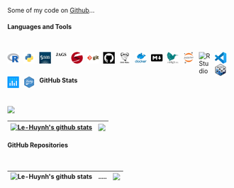 
Some of my code on [Github](https://github.com/le-huynh)...

#### Languages and Tools

<br>

[<img align="left" style="margin-right: 10px;" alt="R" width="26px" src="https://github.com/github/explore/blob/main/topics/r/r.png?raw=true" />][r]
[<img align="left" style="margin-right: 10px;" alt="Python" width="26px" src="https://raw.githubusercontent.com/github/explore/80688e429a7d4ef2fca1e82350fe8e3517d3494d/topics/python/python.png" />][python]
[<img align="left" style="margin-right: 10px;" alt="SAS" width="26px" src="https://github.com/github/explore/blob/main/topics/sas/sas.png?raw=true" />][sas]
[<img align="left" style="margin-right: 10px;" alt="JAGS" width="26px" src="https://github.com/le-huynh/lehuynh.rbind.io/blob/main/static/img/logo_jags.png?raw=true" />][jags]
[<img align="left" style="margin-right: 10px;" alt="Stan" width="26px" src="https://github.com/le-huynh/lehuynh.rbind.io/blob/main/static/img/logo_stan.png?raw=true" />][stan]
[<img align="left" style="margin-right: 10px;" alt="Git" width="26px" src="https://raw.githubusercontent.com/github/explore/80688e429a7d4ef2fca1e82350fe8e3517d3494d/topics/git/git.png" />][git]
[<img align="left" style="margin-right: 10px;" alt="GitHub" width="26px" src="https://github.com/le-huynh/lehuynh.rbind.io/blob/main/static/img/logo_github.png?raw=true" />][github]
[<img align="left" style="margin-right: 10px;" alt="GNUMake" width="26px" src="https://github.com/le-huynh/lehuynh.rbind.io/blob/main/static/img/logo_gnu_make.png?raw=true" />][gnumake]
[<img align="left" style="margin-right: 10px;" alt="Docker" width="26px" src="https://github.com/github/explore/blob/main/topics/docker/docker.png?raw=true" />][docker]
[<img align="left" style="margin-right: 10px;" alt="Markdown" width="26px" src="https://github.com/github/explore/blob/main/topics/markdown/markdown.png?raw=true" />][markdown]
[<img align="left" style="margin-right: 10px;" alt="LaTeX" width="26px" src="https://github.com/github/explore/blob/main/topics/latex/latex.png?raw=true" />][latex]
[<img align="left" style="margin-right: 10px;" alt="Jupyter" width="26px" src="https://raw.githubusercontent.com/github/explore/80688e429a7d4ef2fca1e82350fe8e3517d3494d/topics/jupyter-notebook/jupyter-notebook.png" />][jupyter]
[<img align="left" style="margin-right: 10px;" alt="RStudio" width="26px" src="https://docs.rstudio.com/connect/admin/images/RStudio-ball.svg" />][rstudio]
[<img align="left" style="margin-right: 10px;" alt="Visual Studio Code" width="26px" src="https://raw.githubusercontent.com/github/explore/80688e429a7d4ef2fca1e82350fe8e3517d3494d/topics/visual-studio-code/visual-studio-code.png" />][visual-studio-code]
[<img align="left" style="margin-right: 10px;" alt="ggplot2" width="26px" src="https://github.com/le-huynh/lehuynh.rbind.io/blob/main/static/img/logo_ggplot2.png?raw=true" />][ggplot2]
[<img align="left" style="margin-right: 10px;" alt="plotly" width="26px" src="https://github.com/le-huynh/lehuynh.rbind.io/blob/main/static/img/logo_plotly.png?raw=true" />][plotly]
[<img align="left" style="margin-right: 10px;" alt="Shiny" width="26px" src="https://github.com/le-huynh/lehuynh.rbind.io/blob/main/static/img/loglo_shiny.png?raw=true" />][shiny]

<br>

#### GitHub Stats

<br>

[![](https://github-readme-streak-stats-le-huynhs-projects.vercel.app/?user=le-huynh&theme=ayu-light&hide_border=true)](https://github.com/le-huynh)

| <a href="https://github.com/le-huynh"><img align="center" src="https://github-readme-stats-le-huynhs-projects.vercel.app/api?username=le-huynh&show_icons=true&rank_icon=github&hide_border=true&hide=prs&show=prs_merged_percentage&include_all_commits=true" alt="Le-Huynh's github stats" /></a> | <a href="https://github.com/le-huynh"><img align="center" src="https://github-readme-stats-le-huynhs-projects.vercel.app/api/top-langs/?username=le-huynh&layout=compact&hide_border=true&hide=javascript,html,css,tex,jupyter%20notebook,php" /></a> |
| ------------- | ------------- |


#### GitHub Repositories

<br>

| <a href="https://github.com/le-huynh/lehuynh"><img align="left"  src="https://github-readme-stats-le-huynhs-projects.vercel.app/api/pin/?username=le-huynh&repo=lehuynh&show_owner=false" alt="Le-Huynh's github stats" /></a> |.....| <a href="https://github.com/le-huynh/writing_journal_article_in_rmarkdown"><img align="right" src="https://github-readme-stats-le-huynhs-projects.vercel.app/api/pin/?username=le-huynh&repo=writing_journal_article_in_rmarkdown&show_owner=false" /></a> |
| ------------- | ------------- |------------- |

<br/>

<!--
Definitions:
-->

[docker]: https://www.docker.com/
[ggplot2]: https://ggplot2.tidyverse.org/
[git]: https://git-scm.com/
[github]: https://github.com/
[gnumake]: https://www.gnu.org/software/make/
[jags]: https://mcmc-jags.sourceforge.io/
[jupyter]: https://jupyter.org/
[latex]: https://www.latex-project.org/
[markdown]: https://www.markdownguide.org/
[plotly]: https://plotly.com/
[python]: https://www.python.org/
[visual-studio-code]: https://code.visualstudio.com/
[r]: https://www.r-project.org/
[rstudio]: https://www.rstudio.com/
[sas]: https://www.sas.com/en_us/home.html
[shiny]: https://www.rstudio.com/products/shiny/
[stan]: https://mc-stan.org/

